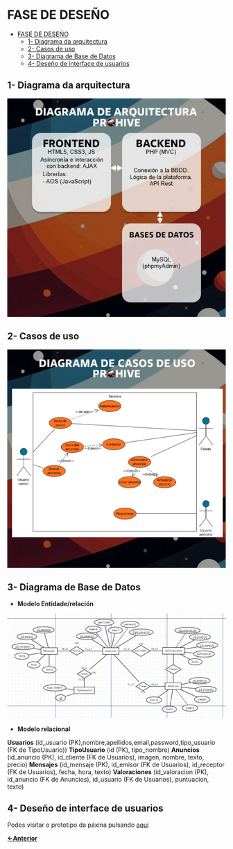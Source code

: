 # FASE DE DESEÑO

- [FASE DE DESEÑO](#fase-de-deseño)
  - [1- Diagrama da arquitectura](#1--diagrama-da-arquitectura)
  - [2- Casos de uso](#2--casos-de-uso)
  - [3- Diagrama de Base de Datos](#3--diagrama-de-base-de-datos)
  - [4- Deseño de interface de usuarios](#4--deseño-de-interface-de-usuarios)

## 1- Diagrama da arquitectura

![image](../img/d_arquitectura.jpg)

## 2- Casos de uso

![image](../img/casos_de_uso.jpg)

## 3- Diagrama de Base de Datos

- **Modelo Entidade/relación**

![image](../img/bbdd_esquema.jpg)

- **Modelo relacional**

**Usuarios** (id_usuario (PK),nombre,apellidos,email,password,tipo_usuario (FK de TipoUsuario))
**TipoUsuario** (id (PK), tipo_nombre)
**Anuncios** (id_anuncio (PK), id_cliente (FK de Usuarios), imagen, nombre, texto, precio)
**Mensajes** (id_mensaje (PK), id_emisor (FK de Usuarios), id_receptor (FK de Usuarios), fecha, hora, texto)
**Valoraciones** (id_valoracion (PK), id_anuncio (FK de Anuncios), id_usuario (FK de Usuarios), puntuacion, texto)


## 4- Deseño de interface de usuarios

Podes visitar o prototipo da páxina pulsando [aquí](https://www.figma.com/design/YkZ0R1c2W19m5aeZLIEK6e/ProHive?node-id=0-1&p=f&t=w8pCzs5vOATi2o5e-0)

[**<-Anterior**](../../README.md)
